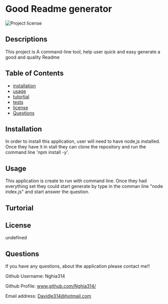 # Good Readme generator
  ![Project license](https://img.shields.io/badge/license-undefined-brightgreen)
  ## Descriptions
  This project is A command-line tool, help user quick and easy generate a good and quality Readme

  ## Table of Contents
  * [installation](#installation)
  * [usage](#usage)
  * [tutortial](#turorial)
  * [tests](#tests)
  * [license](#license)
  * [Questions](#questions)
  
  ## Installation
  In order to install this application, user will need to have node,js installed. Once they have it in stall they can clone the repository and run the command line 'npm install -y'.

  ## Usage
   This application is create to run with command line. Once they had everything set they could start generate by type in the comman line "node index.js" and start answer the question.

   ## Turtorial


  ## License
  undefined

  ## Questions
  If you have any questions, about the application please contact me!!
  
  Github Username: Nghia314

  Github Profile: www.github.com/Nghia314/

  Email address: Davidle314@hotmail.com
